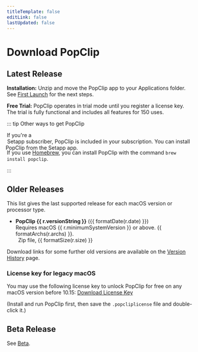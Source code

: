 ```yaml
---
titleTemplate: false
editLink: false
lastUpdated: false
---
```


<script setup>
import Download from '/src/Download.vue';
import AaLink from "/src/AaLink.vue";
import { data } from "/src/data/releases.data";
import { SetappIcon, AppstoreIcon } from 'vue3-simple-icons'
import { formatDate, formatSize, formatArchs } from "/src/helpers/formatters";

const prod = data.production[0];
const beta = data.beta[0];
const pinned = data.production.filter((r) => r.pin);

</script>

# Download PopClip

## Latest Release

<Download
name="PopClip"
:ver="prod.versionString"
:date="prod.date"
:size="prod.size"
:os="prod.minimumSystemVersion"
:archs="prod.archs"
:url="prod.url"
notes="/changelog"
channel="production"
/>

**Installation:** Unzip and move the PopClip app to your Applications folder.
See [First Launch](/guide/install#first-launch) for the next steps.

**Free Trial:** PopClip operates in trial mode until you register a license key.
The trial is fully functional and includes all features for 150 uses.

::: tip Other ways to get PopClip

<!-- If you already bought PopClip from the&nbsp;<AppstoreIcon style="fill: var(--vp-c-text-1); display: inline-block; height:16px; vertical-align: middle; margin:  0 -4px 0 -3px;" />&nbsp;<AaLink cfg="mas.storeUrl">Mac App Store</AaLink>, you can sign in to the store and install PopClip
again for free. -->

If you're a&nbsp;<SetappIcon style="fill: var(--vp-c-text-1); display: inline-block; height:16px; vertical-align: middle; margin: 0 -7px 0 -3px;" />&nbsp;<AaLink cfg="setapp.referralUrl">Setapp</AaLink> subscriber, PopClip is included
in your subscription. You can install PopClip from the Setapp app.

If you use [Homebrew](https://brew.sh/), you can install PopClip with the command
`brew install popclip`.

:::

## Older Releases

This list gives the last supported release for each macOS version or processor
type.

<ul>
  <li v-for="r in pinned">
    <b>PopClip {{ r.versionString }}</b> ({{ formatDate(r.date) }})<br>
    Requires macOS {{ r.minimumSystemVersion }} or above. {{ formatArchs(r.archs) }}.<br>
    <DownloadButton :href="r.url" size="smaller" theme="outline" />&ensp;Zip file, {{ formatSize(r.size) }}
  </li>
</ul>

Download links for some further old versions are available on the
[Version History](/changelog) page.

### License key for legacy macOS

You may use the following license key to unlock PopClip for free on any macOS version before 10.15:
[Download License Key](https://www.popclip.app/api/v2/licenseKeys/lk_iimPQ62Egziy/file?token=354IB4K45TwF1cLppgYdXKFOVQIq49GtyYxw4YAjIe86DD9ZpgMbKTh)

(Install and run PopClip first, then save the `.popcliplicense` file and double-click it.)

## Beta Release

See [Beta](/beta).
